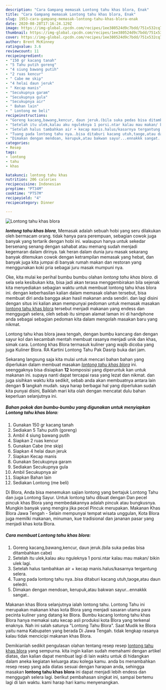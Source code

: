 ```yaml
---
description: "Cara Gampang memasak Lontong tahu khas blora, Enak"
title: "Cara Gampang memasak Lontong tahu khas blora, Enak"
slug: 1953-cara-gampang-memasak-lontong-tahu-khas-blora-enak
date: 2020-08-28T17:16:24.129Z
image: https://img-global.cpcdn.com/recipes/1ee380524d9c7bdd/751x532cq70/lontong-tahu-khas-blora-foto-resep-utama.jpg
thumbnail: https://img-global.cpcdn.com/recipes/1ee380524d9c7bdd/751x532cq70/lontong-tahu-khas-blora-foto-resep-utama.jpg
cover: https://img-global.cpcdn.com/recipes/1ee380524d9c7bdd/751x532cq70/lontong-tahu-khas-blora-foto-resep-utama.jpg
author: Brent McKinney
ratingvalue: 3.6
reviewcount: 11
recipeingredient:
- "150 gr kacang tanah"
- "5 Tahu putih goreng"
- "4 siung bawang putih"
- "2 ruas kencur"
- " Cabe me skip"
- "4 helai daun jeruk"
- " Kecap manis"
- "Secukupnya garam"
- "Secukupnya gula"
- "Secukupnya air"
- " Bahan lain"
- " Lontong me beli"
recipeinstructions:
- "Goreng kacang,bawang,kencur, daun jeruk.(bila suka pedas bisa ditambahkan cabe)"
- "Setelah itu ulek,kalau aku nguleknya 1 porsi.ntar kalau mau makan/ bikin ulek lagi."
- "Setelah halus tambahkan air + kecap manis.halus/kasarnya tergantung selera."
- "Tuang pada lontong tahu nya..bisa ditaburi kacang utuh,taoge,atau daun seledri."
- "Dimakan dengan mendoan, kerupuk,atau bakwan sayur...ennakkk sangat.."
categories:
- Resep
tags:
- lontong
- tahu
- khas

katakunci: lontong tahu khas 
nutrition: 206 calories
recipecuisine: Indonesian
preptime: "PT34M"
cooktime: "PT57M"
recipeyield: "4"
recipecategory: Dinner

---
```



![Lontong tahu khas blora](https://img-global.cpcdn.com/recipes/1ee380524d9c7bdd/751x532cq70/lontong-tahu-khas-blora-foto-resep-utama.jpg)

<b><i>lontong tahu khas blora</i></b>, Memasak adalah sebuah hobi yang seru dilakukan oleh bermacam orang. tidak hanya para perempuan, sebagian cowok juga banyak yang tertarik dengan hobi ini. walaupun hanya untuk sekedar bersenang senang dengan sahabat atau memang sudah menjadi kegemaran dalam dirinya. tak heran dalam dunia juru masak sekarang banyak ditemukan cowok dengan ketrampilan memasak yang hebat, dan banyak juga kita jumpai di banyak rumah makan dan restoran yang menggunakan koki pria sebagai juru masak mumpuni nya.

Oke, kita mulai ke perihal bumbu bumbu olahan <i>lontong tahu khas blora</i>. di sela sela kesibukan kita, bisa jadi akan terasa menggembirakan bila sejenak kita menyediakan sebagian waktu untuk membuat lontong tahu khas blora ini. dengan keberhasilan kalian dalam memasak olahan tersebut, bisa membuat diri anda bangga akan hasil makanan anda sendiri. dan lagi disini dengan situs ini kalian akan mempunyai pedoman untuk memasak masakan <u>lontong tahu khas blora</u> tersebut menjadi makanan yang endess dan menggugah selera, oleh sebab itu simpan alamat laman ini di handphone anda sebagai sebagian pedoman kita dalam mengolah masakan baru yang nikmat.

Lontong tahu khas blora jawa tengah, dengan bumbu kancang dan dengan sayur kol dan kecambah mentah membuat rasanya menjadi unik dan khas, simak cara. Lontong khas Blora termasuk kuliner yang wajib dicoba yang juga Kuliner Blora. RA Kartini Lontong Tahu Pak Dasrip buka dari jam.


Sekarang langsung saja kita mulai untuk mencari bahan bahan yang diperlukan dalam membuat masakan <u><i>lontong tahu khas blora</i></u> ini. seenggaknya bisa disiapkan <b>12</b> komposisi yang diperuntuk kan untuk makanan ini. supaya nanti dapat tercapai rasa yang lezat dan nikmat. dan juga sisihkan waktu kita sedikit, sebab anda akan membuatnya antara lain dengan <b>5</b> langkah mudah. saya harap berbagai hal yang diperlukan sudah kita punyai disini, Baiklah mari kita olah dengan mencatat dulu bahan keperluan selanjutnya ini.

<!--inarticleads1-->

##### Bahan pokok dan bumbu-bumbu yang digunakan untuk menyiapkan Lontong tahu khas blora:

1. Gunakan 150 gr kacang tanah
1. Sediakan 5 Tahu putih (goreng)
1. Ambil 4 siung bawang putih
1. Siapkan 2 ruas kencur
1. Gunakan  Cabe (me skip)
1. Siapkan 4 helai daun jeruk
1. Siapkan  Kecap manis
1. Gunakan Secukupnya garam
1. Sediakan Secukupnya gula
1. Ambil Secukupnya air
1. Siapkan  Bahan lain
1. Sediakan  Lontong (me beli)


Di Blora, Anda bisa menemukan sajian lontong yang bertajuk Lontong Tahu dan juga Lontong Sayur. Untuk lontong tahu dibuat dengan Dan pecel pincuk khas Blora yang membedakannya adalah pincuk atau bungkusnya. Mungkin banyak yang mengira jika pecel Pincuk merupakan. Makanan Khas Blora Jawa Tengah - Selain mempunyai tempat wisata unggulan, Kota Blora juga memilki makanan, minuman, kue tradisional dan jananan pasar yang menjadi khas kota Blora. 

<!--inarticleads2-->

##### Cara membuat Lontong tahu khas blora:

1. Goreng kacang,bawang,kencur, daun jeruk.(bila suka pedas bisa ditambahkan cabe)
1. Setelah itu ulek,kalau aku nguleknya 1 porsi.ntar kalau mau makan/ bikin ulek lagi.
1. Setelah halus tambahkan air + kecap manis.halus/kasarnya tergantung selera.
1. Tuang pada lontong tahu nya..bisa ditaburi kacang utuh,taoge,atau daun seledri.
1. Dimakan dengan mendoan, kerupuk,atau bakwan sayur...ennakkk sangat..


Makanan khas Blora selanjutnya ialah lontong tahu. Lontong Tahu ini merupakan makanan khas kota Blora yang menjadi sasaran utama para pecinta kuliner yang datang ke Blora. Bumbu kacang lontong tahu khas Blora hanya memakai satu kecap asli produksi kota Blora yang terkenal enaknya. Nah ini salah satunya &#34;Lontong Tahu Blora&#34;. Saat Mudik ke Blora yaitu nama Kabupaten yang berada Di Jawa Tengah. tidak lengkap rasanya kalau tidak mencicipi makanan khas Blora. 

Demikianlah sedikit pengulasan olahan tentang resep resep <u>lontong tahu khas blora</u> yang sempurna. kita ingin kalian sudah memahami dengan artikel diatas, dan kalian dapat membuat lagi di lain waktu untuk di hidangkan dalam aneka kegiatan keluarga atau kolega kamu. anda bs menambahkan resep resep yang ada diatas sesuai dengan harapan anda, sehingga masakan <b>lontong tahu khas blora</b> ini dapat menjadi lebih endess dan menggugah selera lagi. berikut pembahasan singkat ini, sampai bertemu lagi di lain waktu. kami harap hari kamu menyenangkan.
